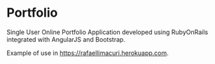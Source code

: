 Portfolio
=========

Single User Online Portfolio Application developed using RubyOnRails integrated with AngularJS and Bootstrap.

Example of use in <a href='https://rafaellimacuri.herokuapp.com' target='_portfolio_rafael_herokuapp'>https://rafaellimacuri.herokuapp.com</a>.
